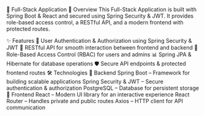 🚀 Full-Stack Application
📌 Overview
This Full-Stack Application is built with Spring Boot & React and secured using Spring Security & JWT.
It provides role-based access control, a RESTful API, and a modern frontend with protected routes.

✨ Features
🔐 User Authentication & Authorization using Spring Security & JWT
🔄 RESTful API for smooth interaction between frontend and backend
🛂 Role-Based Access Control (RBAC) for users and admins
📊 Spring JPA & Hibernate for database operations
🛡️ Secure API endpoints & protected frontend routes
🛠️ Technologies
🔹 Backend
Spring Boot – Framework for building scalable applications
Spring Security & JWT – Secure authentication & authorization
PostgreSQL – Database for persistent storage
🔹 Frontend
React – Modern UI library for an interactive experience
React Router – Handles private and public routes
Axios – HTTP client for API communication
